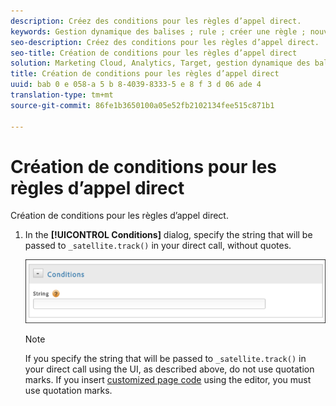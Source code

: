 ```yaml
---
description: Créez des conditions pour les règles d’appel direct.
keywords: Gestion dynamique des balises ; rule ; créer une règle ; nouvelle règle ; règle d'appel direct
seo-description: Créez des conditions pour les règles d’appel direct.
seo-title: Création de conditions pour les règles d’appel direct
solution: Marketing Cloud, Analytics, Target, gestion dynamique des balises
title: Création de conditions pour les règles d’appel direct
uuid: bab 0 e 058-a 5 b 8-4039-8333-5 e 8 f 3 d 06 ade 4
translation-type: tm+mt
source-git-commit: 86fe1b3650100a05e52fb2102134fee515c871b1

---
```



# Création de conditions pour les règles d’appel direct

Création de conditions pour les règles d’appel direct.

1. In the **[!UICONTROL Conditions]** dialog, specify the string that will be passed to `_satellite.track()` in your direct call, without quotes.

   ![](assets/conditions-direct-call.png)

   >[!NOTE]
   >
   >If you specify the string that will be passed to `_satellite.track()` in your direct call using the UI, as described above, do not use quotation marks. If you insert [customized page code](../../../implement/c-implement-with-dtm/c-aa-tool/customize-page-code.md#concept_7D6390823DFE4D29AF9505CCE1A79C3B) using the editor, you must use quotation marks.

